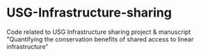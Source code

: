 # USG-Infrastructure-sharing
Code related to USG Infrastructure sharing project &amp; manuscript "Quantifying the conservation benefits of shared access to linear infrastructure"
